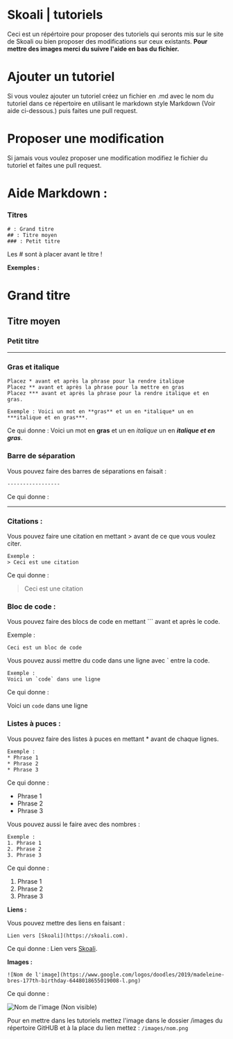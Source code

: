 # Skoali | tutoriels

Ceci est un répértoire pour proposer des tutoriels qui seronts mis sur le site de Skoali ou bien proposer des modifications sur ceux existants.
**Pour mettre des images merci du suivre l'aide en bas du fichier.**

# Ajouter un tutoriel

Si vous voulez ajouter un tutoriel créez un fichier en .md avec le nom du tutoriel dans ce répertoire en utilisant le markdown style Markdown (Voir aide ci-dessous.) puis faites une pull request.

# Proposer une modification

Si jamais vous voulez proposer une modification modifiez le fichier du tutoriel et faites une pull request.

# Aide Markdown :

### Titres

```
# : Grand titre
## : Titre moyen
### : Petit titre
```

Les # sont à placer avant le titre !

**Exemples :**

# Grand titre
## Titre moyen
### Petit titre

-----------------

### Gras et italique

```
Placez * avant et après la phrase pour la rendre italique
Placez ** avant et après la phrase pour la mettre en gras
Placez *** avant et après la phrase pour la rendre italique et en gras.
```
```
Exemple : Voici un mot en **gras** et un en *italique* un en ***italique et en gras***.
```
Ce qui donne : Voici un mot en **gras** et un en *italique* un en ***italique et en gras***.

### Barre de séparation

Vous pouvez faire des barres de séparations en faisait :
```
-----------------
```

Ce qui donne :

-----------------

### Citations :

Vous pouvez faire une citation en mettant > avant de ce que vous voulez citer.

```
Exemple :
> Ceci est une citation
```

Ce qui donne :

> Ceci est une citation

### Bloc de code :

Vous pouvez faire des blocs de code en mettant ``` avant et après le code.

Exemple :

```
Ceci est un bloc de code
```

Vous pouvez aussi mettre du code dans une ligne avec ` entre la code.

```
Exemple :
Voici un `code` dans une ligne
```

Ce qui donne :

Voici un `code` dans une ligne

### Listes à puces :

Vous pouvez faire des listes à puces en mettant * avant de chaque lignes.

```
Exemple :
* Phrase 1
* Phrase 2
* Phrase 3
```

Ce qui donne :

* Phrase 1
* Phrase 2
* Phrase 3

Vous pouvez aussi le faire avec des nombres :

```
Exemple :
1. Phrase 1
2. Phrase 2
3. Phrase 3
```

Ce qui donne :

1. Phrase 1
2. Phrase 2
3. Phrase 3

**Liens :**

Vous pouvez mettre des liens en faisant :
```
Lien vers [Skoali](https://skoali.com).
```

Ce qui donne :
Lien vers [Skoali](https://skoali.com).

**Images :**

```
![Nom de l'image](https://www.google.com/logos/doodles/2019/madeleine-bres-177th-birthday-6448018655019008-l.png)
```

Ce qui donne :

![Nom de l'image (Non visible)](https://www.google.com/logos/doodles/2019/madeleine-bres-177th-birthday-6448018655019008-l.png)

Pour en mettre dans les tutoriels mettez l'image dans le dossier /images du répertoire GitHUB et à la place du lien mettez : `/images/nom.png`
